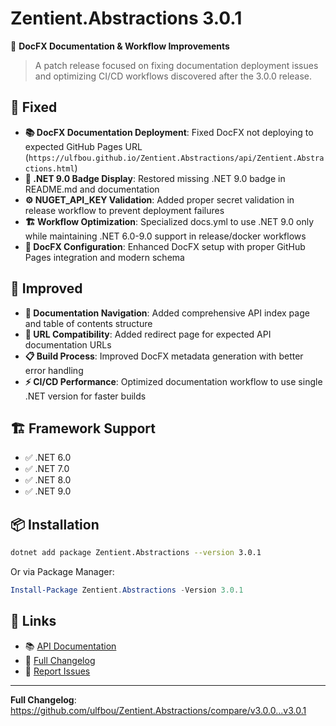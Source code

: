 # Zentient.Abstractions 3.0.1

🔧 **DocFX Documentation & Workflow Improvements**

> A patch release focused on fixing documentation deployment issues and optimizing CI/CD workflows discovered after the 3.0.0 release.

## 🔧 Fixed

- **📚 DocFX Documentation Deployment**: Fixed DocFX not deploying to expected GitHub Pages URL (`https://ulfbou.github.io/Zentient.Abstractions/api/Zentient.Abstractions.html`)
- **📱 .NET 9.0 Badge Display**: Restored missing .NET 9.0 badge in README.md and documentation
- **⚙️ NUGET_API_KEY Validation**: Added proper secret validation in release workflow to prevent deployment failures  
- **🏗️ Workflow Optimization**: Specialized docs.yml to use .NET 9.0 only while maintaining .NET 6.0-9.0 support in release/docker workflows
- **📁 DocFX Configuration**: Enhanced DocFX setup with proper GitHub Pages integration and modern schema

## 🚀 Improved

- **🧭 Documentation Navigation**: Added comprehensive API index page and table of contents structure
- **🔗 URL Compatibility**: Added redirect page for expected API documentation URLs
- **📋 Build Process**: Improved DocFX metadata generation with better error handling
- **⚡ CI/CD Performance**: Optimized documentation workflow to use single .NET version for faster builds

## 🏗️ Framework Support

- ✅ .NET 6.0
- ✅ .NET 7.0  
- ✅ .NET 8.0
- ✅ .NET 9.0

## 📦 Installation

```bash
dotnet add package Zentient.Abstractions --version 3.0.1
```

Or via Package Manager:
```powershell
Install-Package Zentient.Abstractions -Version 3.0.1
```

## 🔗 Links

- 📚 [API Documentation](https://ulfbou.github.io/Zentient.Abstractions/)
- 📝 [Full Changelog](https://github.com/ulfbou/Zentient.Abstractions/blob/main/CHANGELOG.md)
- 🐛 [Report Issues](https://github.com/ulfbou/Zentient.Abstractions/issues)

---

**Full Changelog**: https://github.com/ulfbou/Zentient.Abstractions/compare/v3.0.0...v3.0.1

